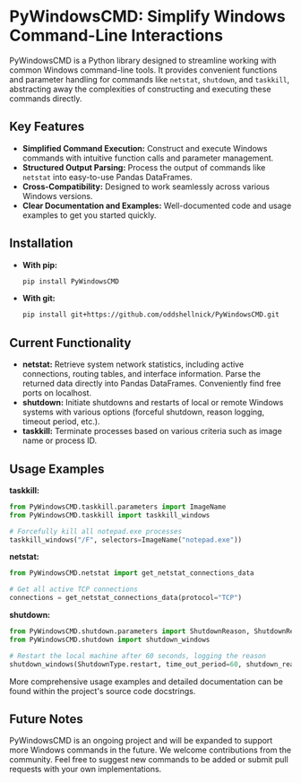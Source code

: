 # PyWindowsCMD: Simplify Windows Command-Line Interactions

PyWindowsCMD is a Python library designed to streamline working with common Windows command-line tools. It provides convenient functions and parameter handling for commands like `netstat`, `shutdown`, and `taskkill`, abstracting away the complexities of constructing and executing these commands directly.


## Key Features

*   **Simplified Command Execution:** Construct and execute Windows commands with intuitive function calls and parameter management.
*   **Structured Output Parsing:** Process the output of commands like `netstat` into easy-to-use Pandas DataFrames.
*   **Cross-Compatibility:** Designed to work seamlessly across various Windows versions.
*   **Clear Documentation and Examples:** Well-documented code and usage examples to get you started quickly.


## Installation

* **With pip:**
    ```bash
    pip install PyWindowsCMD
    ```

* **With git:**
    ```bash
    pip install git+https://github.com/oddshellnick/PyWindowsCMD.git
    ```


## Current Functionality

*   **netstat:** Retrieve system network statistics, including active connections, routing tables, and interface information. Parse the returned data directly into Pandas DataFrames. Conveniently find free ports on localhost.
*   **shutdown:** Initiate shutdowns and restarts of local or remote Windows systems with various options (forceful shutdown, reason logging, timeout period, etc.).
*   **taskkill:** Terminate processes based on various criteria such as image name or process ID.


## Usage Examples

**taskkill:**

```python
from PyWindowsCMD.taskkill.parameters import ImageName
from PyWindowsCMD.taskkill import taskkill_windows

# Forcefully kill all notepad.exe processes
taskkill_windows("/F", selectors=ImageName("notepad.exe"))
```

**netstat:**

```python
from PyWindowsCMD.netstat import get_netstat_connections_data

# Get all active TCP connections
connections = get_netstat_connections_data(protocol="TCP")
```

**shutdown:**

```python
from PyWindowsCMD.shutdown.parameters import ShutdownReason, ShutdownReasonType, ShutdownType
from PyWindowsCMD.shutdown import shutdown_windows

# Restart the local machine after 60 seconds, logging the reason
shutdown_windows(ShutdownType.restart, time_out_period=60, shutdown_reason=ShutdownReason(ShutdownReasonType.planned, 4, 2))
```


More comprehensive usage examples and detailed documentation can be found within the project's source code docstrings.


## Future Notes

PyWindowsCMD is an ongoing project and will be expanded to support more Windows commands in the future. We welcome contributions from the community. Feel free to suggest new commands to be added or submit pull requests with your own implementations.